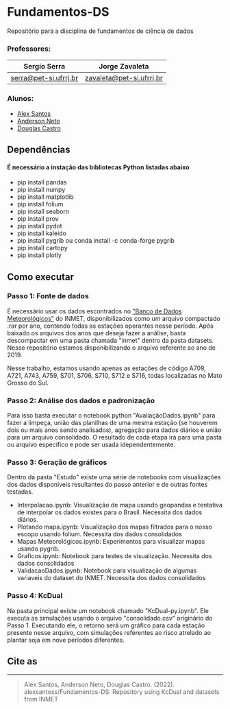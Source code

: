 # Fundamentos-DS
Repositório para a disciplina de fundamentos de ciência de dados

### Professores:

Sergio Serra                  | Jorge Zavaleta
------------------------------|--------------------------------|
[serra@pet-si.ufrrj.br](mailto:serra@pet-si.ufrrj.br) | [zavaleta@pet-si.ufrrj.br](zavaleta@pet-si.ufrrj.br)

### Alunos:

- [Alex Santos](https://github.com/AlexSantoss)
- [Anderson Neto](https://github.com/AndersonNetoSilva)
- [Douglas Castro](https://github.com/DouglasRenatoUFRJ)

## Dependências

#### É necessário a instação das bibliotecas Python listadas abaixo

- pip install pandas
- pip install numpy
- pip install matplotlib
- pip install folium
- pip install seaborn
- pip install prov
- pip install pydot
- pip install kaleido
- pip install pygrib ou conda install -c conda-forge pygrib
- pip install cartopy
- pip install plotly

## Como executar

### Passo 1: Fonte de dados

É necessário usar os dados escontrados no ["Banco de Dados Meteorológicos"](https://portal.inmet.gov.br/dadoshistoricos) do INMET, disponibilizados como um arquivo compactado .rar por ano, contendo todas as estações operantes nesse período. Após baixado os arquivos dos anos que deseja fazer a análise, basta descompactar em uma pasta chamada "inmet" dentro da pasta datasets. Nesse repositório estamos disponibilizando o arquivo referente ao ano de 2019.  

Nesse trabalho, estamos usando apenas as estações de código A709, A721, A743, A759, S701, S706, S710, S712 e S716, todas localizadas no Mato Grosso do Sul.  

### Passo 2: Análise dos dados e padronização

Para isso basta executar o notebook python "AvaliaçãoDados.ipynb" para fazer a limpeça, união das planilhas de uma mesma estação (se houverem dois ou mais anos sendo analisados), agregação para dados diários e união para um arquivo consolidado. O resultado de cada etapa irá para uma pasta ou arquivo específico e pode ser usada idependentemente.  

### Passo 3: Geração de gráficos

Dentro da pasta "Estudo" existe uma série de notebooks com visualizações dos dados disponíveis resultantes do passo anterior e de outras fontes testadas.

- Interpolacao.ipynb: Visualização de mapa usando geopandas e tentativa de interpolar os dados existes para o Brasil. Necessita dos dados diários.
- Plotando mapa.ipynb: Visualização dos mapas filtrados para o nosso escopo usando folium. Necessita dos dados consolidados
- Mapas Meteorológicos.ipynb: Experimentos para visualizar mapas usando pygrib.
- Graficos.ipynb: Notebook para testes de visualização. Necessita dos dados consolidados
- ValidacaoDados.ipynb: Notebook para visualização de algumas variaveis do dataset do INMET. Necessita dos dados consolidados

### Passo 4: KcDual

Na pasta principal existe um notebook chamado "KcDual-py.ipynb". Ele executa as simulações usando o arquivo "consolidado.csv" originário do Passo 1. Executando ele, o retorno será um gráfico para cada estação presente nesse arquivo, com simulações referentes ao risco atrelado ao plantar soja em nove períodos diferentes.

## Cite as

---
> Alex Santos, Anderson Neto, Douglas Castro. (2022). alexsantoss/Fundamentos-DS: Repository using KcDual and datasets from INMET


